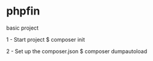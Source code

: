 # phpfin
basic project

1 - Start project
  $ composer init

2 - Set up the composer.json
  $ composer dumpautoload
